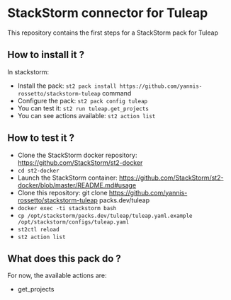 StackStorm connector for Tuleap
===============================

This repository contains the first steps for a StackStorm pack for Tuleap

How to install it ?
-------------------

In stackstorm:
* Install the pack: `st2 pack install https://github.com/yannis-rossetto/stackstorm-tuleap` command
* Configure the pack: `st2 pack config tuleap`
* You can test it: `st2 run tuleap.get_projects`
* You can see actions available: `st2 action list`


How to test it ?
----------------

* Clone the StackStorm docker repository: https://github.com/StackStorm/st2-docker
* `cd st2-docker`
* Launch the StackStorm container: https://github.com/StackStorm/st2-docker/blob/master/README.md#usage
* Clone this repository: git clone https://github.com/yannis-rossetto/stackstorm-tuleap packs.dev/tuleap
* `docker exec -ti stackstorm bash`
* `cp /opt/stackstorm/packs.dev/tuleap/tuleap.yaml.example /opt/stackstorm/configs/tuleap.yaml`
* `st2ctl reload`
* `st2 action list`


What does this pack do ?
------------------------

For now, the available actions are:

* get_projects
